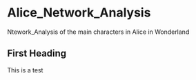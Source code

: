 # Alice_Network_Analysis
Ntework_Analysis of the main characters in Alice in Wonderland

## First Heading

This is a test